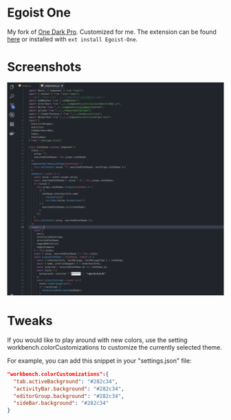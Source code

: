 # Egoist One

My fork of [One Dark Pro](https://github.com/Binaryify/OneDark-Pro). Customized for me. The extension can be found [here]() or installed with `ext install Egoist-One`.

# Screenshots

![React demo](static/react.png)

# Tweaks

If you would like to play around with new colors, use the setting workbench.colorCustomizations to customize the currently selected theme.

For example, you can add this snippet in your "settings.json" file:

```json
"workbench.colorCustomizations":{
  "tab.activeBackground": "#282c34",
  "activityBar.background": "#282c34",
  "editorGroup.background": "#282c34",
  "sideBar.background": "#282c34"
}
```
